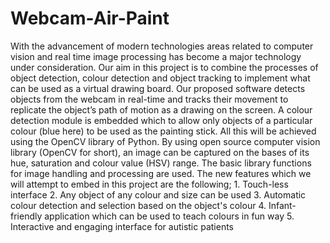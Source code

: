 # Webcam-Air-Paint
With the advancement of modern technologies areas related to computer vision and real time image processing has become a major technology under consideration. Our aim in this project is to combine the processes of object detection, colour detection and object tracking to implement what can be used as a virtual drawing board. Our proposed software detects objects from the webcam in real-time and tracks their movement to replicate the object’s path of motion as a drawing on the screen. A colour detection module is embedded which to allow only objects of a particular colour (blue here) to be used as the painting stick. All this will be achieved using the OpenCV library of Python. By using open source computer vision library (OpenCV for short), an image can be captured on the bases of its hue, saturation and colour value (HSV) range. The basic library functions for image handling and processing are used. The new features which we will attempt to embed in this project are the following; 1. Touch-less interface 2. Any object of any colour and size can be used 3. Automatic colour detection and selection based on the object's colour 4. Infant-friendly application which can be used to teach colours in fun way 5. Interactive and engaging interface for autistic patients

